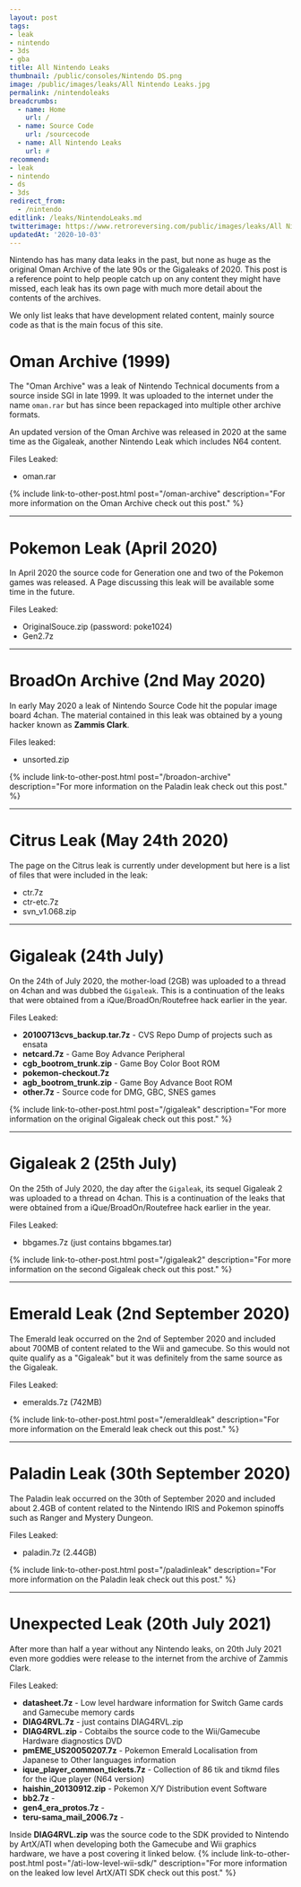 ```yaml
---
layout: post
tags: 
- leak
- nintendo
- 3ds
- gba
title: All Nintendo Leaks  
thumbnail: /public/consoles/Nintendo DS.png
image: /public/images/leaks/All Nintendo Leaks.jpg
permalink: /nintendoleaks
breadcrumbs:
  - name: Home
    url: /
  - name: Source Code
    url: /sourcecode
  - name: All Nintendo Leaks
    url: #
recommend: 
- leak
- nintendo
- ds
- 3ds
redirect_from:
  - /nintendo
editlink: /leaks/NintendoLeaks.md
twitterimage: https://www.retroreversing.com/public/images/leaks/All Nintendo Leaks.jpg
updatedAt: '2020-10-03'
---
```


Nintendo has has many data leaks in the past, but none as huge as the original Oman Archive of the late 90s or the Gigaleaks of 2020. This post is a reference point to help people catch up on any content they might have missed, each leak has its own page with much more detail about the contents of the archives. 

We only list leaks that have development related content, mainly source code as that is the main focus of this site.

# Oman Archive (1999)
The "Oman Archive" was a leak of Nintendo Technical documents from a source inside SGI in late 1999. It was uploaded to the internet under the name `oman.rar` but has since been repackaged into multiple other archive formats.

An updated version of the Oman Archive was released in 2020 at the same time as the Gigaleak, another Nintendo Leak which includes N64 content.

Files Leaked:
* oman.rar

{% include link-to-other-post.html post="/oman-archive" description="For more information on the Oman Archive check out this post." %}

---
# Pokemon Leak (April 2020)
In April 2020 the source code for Generation one and two of the Pokemon games was released. A Page discussing this leak will be available some time in the future.

Files Leaked:
* OriginalSouce.zip   (password: poke1024) 
* Gen2.7z

---
# BroadOn Archive (2nd May 2020)
In early May 2020 a leak of Nintendo Source Code hit the popular image board 4chan. The material contained in this leak was obtained by a young hacker known as **Zammis Clark**.

Files leaked:
* unsorted.zip

{% include link-to-other-post.html post="/broadon-archive" description="For more information on the Paladin leak check out this post." %}

---
# Citrus Leak (May 24th 2020)
The page on the Citrus leak is currently under development but here is a list of files that were included in the leak:
* ctr.7z
* ctr-etc.7z
* svn_v1.068.zip

---
# Gigaleak (24th July)
On the 24th of July 2020, the mother-load (2GB) was uploaded to a thread on 4chan and was dubbed the  `Gigaleak`. This is a continuation of the leaks that were obtained from a iQue/BroadOn/Routefree hack earlier in the year. 

Files Leaked:
* **20100713cvs_backup.tar.7z** - CVS Repo Dump of projects such as ensata
* **netcard.7z** - Game Boy Advance Peripheral
* **cgb_bootrom_trunk.zip** - Game Boy Color Boot ROM
* **pokemon-checkout.7z**
* **agb_bootrom_trunk.zip** - Game Boy Advance Boot ROM
* **other.7z** - Source code for DMG, GBC, SNES games

{% include link-to-other-post.html post="/gigaleak" description="For more information on the original Gigaleak check out this post." %}

---
# Gigaleak 2 (25th July)
On the 25th of July 2020, the day after the `Gigaleak`, its sequel Gigaleak 2 was uploaded to a thread on 4chan. This is a continuation of the leaks that were obtained from a iQue/BroadOn/Routefree hack earlier in the year. 

Files Leaked:
* bbgames.7z (just contains bbgames.tar)

{% include link-to-other-post.html post="/gigaleak2" description="For more information on the second Gigaleak check out this post." %}

---
# Emerald Leak (2nd September 2020)
The Emerald leak occurred on the 2nd of September 2020 and included about 700MB of content related to the Wii and gamecube. So this would not quite qualify as a "Gigaleak" but it was definitely from the same source as the Gigaleak.

Files Leaked:
* emeralds.7z (742MB)

{% include link-to-other-post.html post="/emeraldleak" description="For more information on the Emerald leak check out this post." %}

---
# Paladin Leak (30th September 2020)
The Paladin leak occurred on the 30th of September 2020 and included about 2.4GB of content related to the Nintendo IRIS and Pokemon spinoffs such as Ranger and Mystery Dungeon.

Files Leaked:
* paladin.7z (2.44GB)

{% include link-to-other-post.html post="/paladinleak" description="For more information on the Paladin leak check out this post." %}

---
# Unexpected Leak (20th July 2021)
After more than half a year without any Nintendo leaks, on 20th July 2021 even more goddies were release to the internet from the archive of Zammis Clark.

Files Leaked:
* **datasheet.7z** - Low level hardware information for Switch Game cards and Gamecube memory cards
* **DIAG4RVL.7z** - just contains DIAG4RVL.zip
* **DIAG4RVL.zip** - Cobtaibs the source code to the Wii/Gamecube Hardware diagnostics DVD
* **pmEME_US20050207.7z** - Pokemon Emerald Localisation from Japanese to Other languages information
* **ique_player_common_tickets.7z** - Collection of 86 tik and tikmd files for the iQue player (N64 version)
* **haishin_20130912.zip** - Pokemon X/Y Distribution event Software
* **bb2.7z** - 
* **gen4_era_protos.7z** - 
* **teru-sama_mail_2006.7z** - 

Inside **DIAG4RVL.zip** was the source code to the SDK provided to Nintendo by ArtX/ATI when developing both the Gamecube and Wii graphics hardware, we have a post covering it linked below.
{% include link-to-other-post.html post="/ati-low-level-wii-sdk/" description="For more information on the leaked low level ArtX/ATI SDK check out this post." %}
